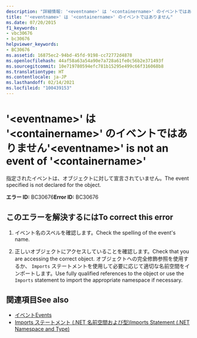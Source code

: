 ```yaml
---
description: "詳細情報: '<eventname>' は '<containername>' のイベントではありません"
title: "'<eventname>' は '<containername>' のイベントではありません"
ms.date: 07/20/2015
f1_keywords:
- vbc30676
- bc30676
helpviewer_keywords:
- BC30676
ms.assetid: 16875ec2-94bd-45fd-9198-cc72772d4878
ms.openlocfilehash: 44af58a63a54a90e7a728a61fe0c56b2e371493f
ms.sourcegitcommit: 10e719780594efc781b15295e499c66f316068b8
ms.translationtype: HT
ms.contentlocale: ja-JP
ms.lasthandoff: 02/14/2021
ms.locfileid: "100439153"
---
```

# <a name="eventname-is-not-an-event-of-containername"></a><span data-ttu-id="69b2b-103">'\<eventname>' は '\<containername>' のイベントではありません</span><span class="sxs-lookup"><span data-stu-id="69b2b-103">'\<eventname>' is not an event of '\<containername>'</span></span>

<span data-ttu-id="69b2b-104">指定されたイベントは、オブジェクトに対して宣言されていません。</span><span class="sxs-lookup"><span data-stu-id="69b2b-104">The event specified is not declared for the object.</span></span>  
  
 <span data-ttu-id="69b2b-105">**エラー ID:** BC30676</span><span class="sxs-lookup"><span data-stu-id="69b2b-105">**Error ID:** BC30676</span></span>  
  
## <a name="to-correct-this-error"></a><span data-ttu-id="69b2b-106">このエラーを解決するには</span><span class="sxs-lookup"><span data-stu-id="69b2b-106">To correct this error</span></span>  
  
1. <span data-ttu-id="69b2b-107">イベント名のスペルを確認します。</span><span class="sxs-lookup"><span data-stu-id="69b2b-107">Check the spelling of the event's name.</span></span>  
  
2. <span data-ttu-id="69b2b-108">正しいオブジェクトにアクセスしていることを確認します。</span><span class="sxs-lookup"><span data-stu-id="69b2b-108">Check that you are accessing the correct object.</span></span> <span data-ttu-id="69b2b-109">オブジェクトへの完全修飾参照を使用するか、 `Imports` ステートメントを使用して必要に応じて適切な名前空間をインポートします。</span><span class="sxs-lookup"><span data-stu-id="69b2b-109">Use fully qualified references to the object or use the `Imports` statement to import the appropriate namespace if necessary.</span></span>  
  
## <a name="see-also"></a><span data-ttu-id="69b2b-110">関連項目</span><span class="sxs-lookup"><span data-stu-id="69b2b-110">See also</span></span>

- [<span data-ttu-id="69b2b-111">イベント</span><span class="sxs-lookup"><span data-stu-id="69b2b-111">Events</span></span>](../programming-guide/language-features/events/index.md)
- [<span data-ttu-id="69b2b-112">Imports ステートメント (.NET 名前空間および型)</span><span class="sxs-lookup"><span data-stu-id="69b2b-112">Imports Statement (.NET Namespace and Type)</span></span>](../language-reference/statements/imports-statement-net-namespace-and-type.md)
